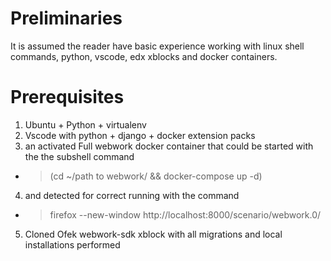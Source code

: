 # Preliminaries
It is assumed the reader have basic experience working with
linux shell commands, python, vscode, edx xblocks and docker containers.
# Prerequisites
1. Ubuntu + Python + virtualenv
2. Vscode with python + django + docker extension packs
3. an activated Full webwork docker container that could be started with the the subshell command
* >(cd ~/path to webwork/ && docker-compose up -d)
4. and detected for correct running with the command
* >firefox --new-window http://localhost:8000/scenario/webwork.0/
5. Cloned Ofek webwork-sdk xblock with all migrations and local installations performed
